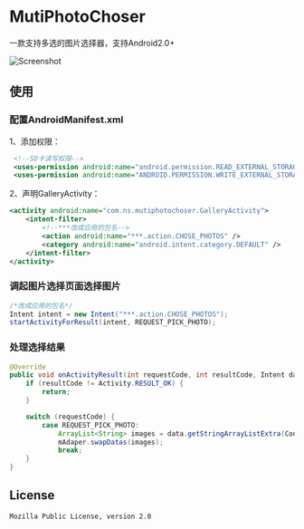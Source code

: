 # MutiPhotoChoser

一款支持多选的图片选择器，支持Android2.0+

![Screenshot](https://raw.githubusercontent.com/xiaolifan/MutiPhotoChoser/master/ScreenShot/2015-06-24_172813.jpg)

## 使用

### 配置AndroidManifest.xml

1、添加权限：
``` xml
 <!--SD卡读写权限-->
 <uses-permission android:name="android.permission.READ_EXTERNAL_STORAGE" />
 <uses-permission android:name="ANDROID.PERMISSION.WRITE_EXTERNAL_STORAGE" />
```

2、声明GalleryActivity：
``` xml
<activity android:name="com.ns.mutiphotochoser.GalleryActivity">
    <intent-filter>
        <!--***改成应用的包名-->
        <action android:name="***.action.CHOSE_PHOTOS" />
        <category android:name="android.intent.category.DEFAULT" />
    </intent-filter>
</activity>
```

### 调起图片选择页面选择图片

``` java
/*改成应用的包名*/
Intent intent = new Intent("***.action.CHOSE_PHOTOS");
startActivityForResult(intent, REQUEST_PICK_PHOTO);
```

### 处理选择结果

``` java
@Override
public void onActivityResult(int requestCode, int resultCode, Intent data) {
    if (resultCode != Activity.RESULT_OK) {
        return;
    }

    switch (requestCode) {
        case REQUEST_PICK_PHOTO:
            ArrayList<String> images = data.getStringArrayListExtra(Constant.EXTRA_PHOTO_PATHS);
            mAdaper.swapDatas(images);
            break;
    }
}
```

## License

    Mozilla Public License, version 2.0
